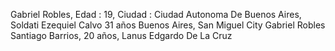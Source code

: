 Gabriel Robles, Edad : 19, Ciudad : Ciudad Autonoma De Buenos Aires, Soldati
Ezequiel Calvo     31 años    Buenos Aires, San Miguel City
Gabriel Robles
Santiago Barrios, 20 años, Lanus
Edgardo De La Cruz